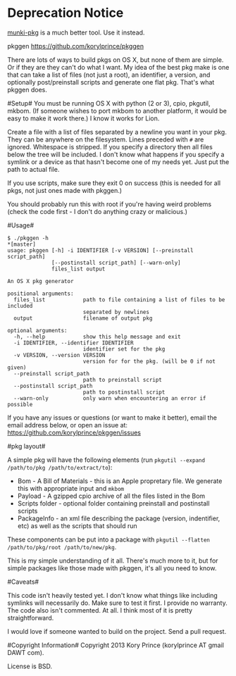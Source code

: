 # Deprecation Notice

[munki-pkg](https://github.com/munki/munki-pkg) is a much better tool. Use it instead.


pkggen
<https://github.com/korylprince/pkggen>

There are lots of ways to build pkgs on OS X, but none of them are simple. Or if they are they can't do what I want. My idea of the best pkg make is one that can take a list of files (not just a root), an identifier, a version, and optionally post/preinstall scripts and generate one flat pkg. That's what pkggen does.

#Setup#
You must be running OS X with python (2 or 3), cpio, pkgutil, mkbom. (If someone wishes to port mkbom to another platform, it would be easy to make it work there.) I know it works for Lion.

Create a file with a list of files separated by a newline you want in your pkg. They can be anywhere on the filesystem. Lines preceded with `#` are ignored. Whitespace is stripped. If you specify a directory then all files below the tree will be included. I don't know what happens if you specify a symlink or a device as that hasn't become one of my needs yet. Just put the path to actual file.

If you use scripts, make sure they exit 0 on success (this is needed for all pkgs, not just ones made with pkggen.)

You should probably run this with root if you're having weird problems (check the code first - I don't do anything crazy or malicious.)

#Usage#

    $ ./pkggen -h                                                                                                                *[master] 
    usage: pkggen [-h] -i IDENTIFIER [-v VERSION] [--preinstall script_path]
                  [--postinstall script_path] [--warn-only]
                  files_list output

    An OS X pkg generator

    positional arguments:
      files_list            path to file containing a list of files to be included
                            separated by newlines
      output                filename of output pkg

    optional arguments:
      -h, --help            show this help message and exit
      -i IDENTIFIER, --identifier IDENTIFIER
                            identifier set for the pkg
      -v VERSION, --version VERSION
                            version for for the pkg. (will be 0 if not given)
      --preinstall script_path
                            path to preinstall script
      --postinstall script_path
                            path to postinstall script
      --warn-only           only warn when encountering an error if possible


If you have any issues or questions (or want to make it better), email the email address below, or open an issue at: <https://github.com/korylprince/pkggen/issues>

#pkg layout#

A simple pkg will have the following elements (run `pkgutil --expand /path/to/pkg /path/to/extract/to`):

* Bom - A Bill of Materials - this is an Apple propretary file. We generate this with appropriate input and `mkbom`
* Payload - A gzipped cpio archive of all the files listed in the Bom
* Scripts folder - optional folder containing preinstall and postinstall scripts
* PackageInfo - an xml file describing the package (version, indentifier, etc) as well as the scripts that should run

These components can be put into a package with `pkgutil --flatten /path/to/pkg/root /path/to/new/pkg`.

This is my simple understanding of it all. There's much more to it, but for simple packages like those made with pkggen, it's all you need to know.

#Caveats#

This code isn't heavily tested yet. I don't know what things like including symlinks will necessarily do. Make sure to test it first. I provide no warranty. The code also isn't commented. At all. I think most of it is pretty straightforward.

I would love if someone wanted to build on the project. Send a pull request.

#Copyright Information#
Copyright 2013 Kory Prince (korylprince AT gmail DAWT com).

License is BSD.
